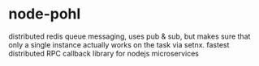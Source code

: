 # node-pohl
distributed redis queue messaging, uses pub & sub, but makes sure that only a single instance actually works on the task via setnx.
fastest distributed RPC callback library for nodejs microservices